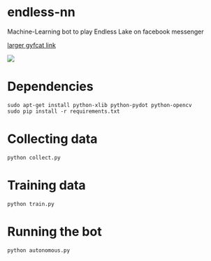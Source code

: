 # endless-nn
Machine-Learning bot to play Endless Lake on facebook messenger

[larger gyfcat link](https://gfycat.com/CarefreeBreakableAsiaticlesserfreshwaterclam)

![](https://thumbs.gfycat.com/CarefreeBreakableAsiaticlesserfreshwaterclam-size_restricted.gif)

# Dependencies
```
sudo apt-get install python-xlib python-pydot python-opencv
sudo pip install -r requirements.txt
```

# Collecting data
```
python collect.py
```

# Training data
```
python train.py
```

# Running the bot
```
python autonomous.py
```
